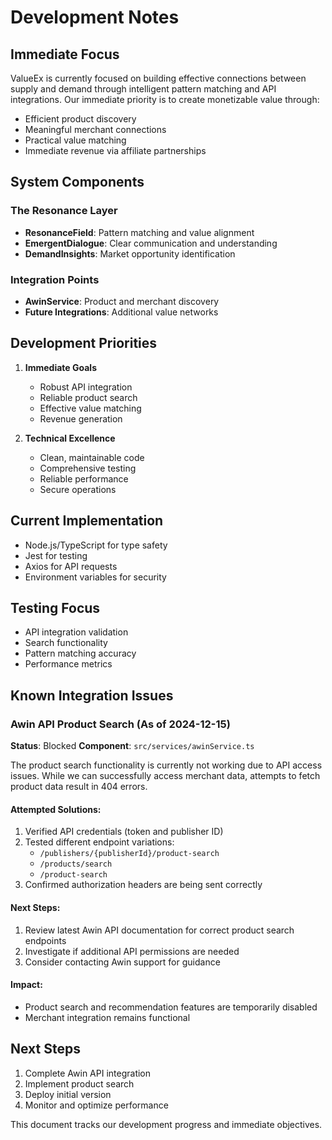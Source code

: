 # Development Notes

## Immediate Focus
ValueEx is currently focused on building effective connections between supply and demand through intelligent pattern matching and API integrations. Our immediate priority is to create monetizable value through:
- Efficient product discovery
- Meaningful merchant connections
- Practical value matching
- Immediate revenue via affiliate partnerships

## System Components

### The Resonance Layer
- **ResonanceField**: Pattern matching and value alignment
- **EmergentDialogue**: Clear communication and understanding
- **DemandInsights**: Market opportunity identification

### Integration Points
- **AwinService**: Product and merchant discovery
- **Future Integrations**: Additional value networks

## Development Priorities
1. **Immediate Goals**
   - Robust API integration
   - Reliable product search
   - Effective value matching
   - Revenue generation

2. **Technical Excellence**
   - Clean, maintainable code
   - Comprehensive testing
   - Reliable performance
   - Secure operations

## Current Implementation
- Node.js/TypeScript for type safety
- Jest for testing
- Axios for API requests
- Environment variables for security

## Testing Focus
- API integration validation
- Search functionality
- Pattern matching accuracy
- Performance metrics

## Known Integration Issues

### Awin API Product Search (As of 2024-12-15)

**Status**: Blocked
**Component**: `src/services/awinService.ts`

The product search functionality is currently not working due to API access issues. While we can successfully access merchant data, attempts to fetch product data result in 404 errors.

#### Attempted Solutions:
1. Verified API credentials (token and publisher ID)
2. Tested different endpoint variations:
   - `/publishers/{publisherId}/product-search`
   - `/products/search`
   - `/product-search`
3. Confirmed authorization headers are being sent correctly

#### Next Steps:
1. Review latest Awin API documentation for correct product search endpoints
2. Investigate if additional API permissions are needed
3. Consider contacting Awin support for guidance

#### Impact:
- Product search and recommendation features are temporarily disabled
- Merchant integration remains functional

## Next Steps
1. Complete Awin API integration
2. Implement product search
3. Deploy initial version
4. Monitor and optimize performance

This document tracks our development progress and immediate objectives.
